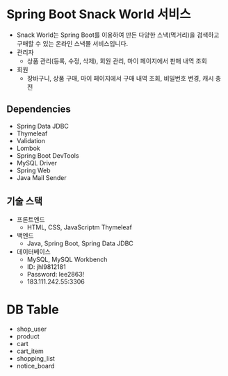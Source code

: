 # Spring Boot Snack World 서비스

- Snack World는 Spring Boot를 이용하여 만든 다양한 스낵(먹거리)을 검색하고
  구매할 수 있는 온라인 스낵몰 서비스입니다.
- 관리자
  - 상품 관리(등록, 수정, 삭제), 회원 관리, 마이 페이지에서 판매 내역 조회
- 회원
  - 장바구니, 상품 구매, 마이 페이지에서 구매 내역 조회, 비밀번호 변경, 캐시 충전

## Dependencies
- Spring Data JDBC
- Thymeleaf
- Validation
- Lombok
- Spring Boot DevTools
- MySQL Driver
- Spring Web
- Java Mail Sender

## 기술 스택
- 프론트엔드
  - HTML, CSS, JavaScriptm Thymeleaf
- 백엔드
  - Java, Spring Boot, Spring Data JDBC
- 데이터베이스
  - MySQL, MySQL Workbench
  - ID: jhl9812181
  - Password: lee2863!
  - 183.111.242.55:3306

# DB Table
- shop_user
- product
- cart
- cart_item
- shopping_list
- notice_board

